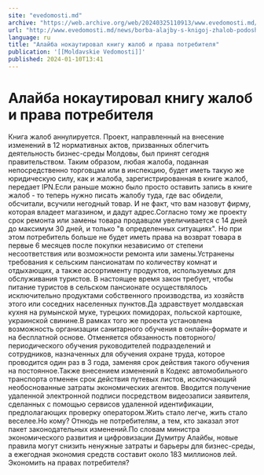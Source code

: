 ```yaml
---
site: "evedomosti.md"
archive: "https://web.archive.org/web/20240325110913/www.evedomosti.md/news/borba-alajby-s-knigoj-zhalob-podoshla-k-koncu"
url: "http://www.evedomosti.md/news/borba-alajby-s-knigoj-zhalob-podoshla-k-koncu"
language: ru
title: "Алайба нокаутировал книгу жалоб и права потребителя"
publication: '[[Moldavskie Vedomosti]]'
published: 2024-01-10T13:41
---
```


# Алайба нокаутировал книгу жалоб и права потребителя

Книга жалоб аннулируется. Проект, направленный на внесение изменений в 12 нормативных актов, призванных облегчить деятельность бизнес-среды Молдовы, был принят сегодня правительством. Таким образом, любая жалоба, поданная непосредственно торговцам или в инспекцию, будет иметь такую же юридическую силу, как и жалоба, зарегистрированная в книге жалоб, передает IPN.Если раньше можно было просто оставить запись в книге жалоб - то теперь нужно писать жалобу туда, где вас обидели, обсчитали, всучили негодный товар. И не факт, что вам назовут фирму, которая владеет магазином, и дадут адрес.Согласно тому же проекту срок ремонта или замены товара продавцом увеличивается с 14 дней до максимум 30 дней, и только "в определенных ситуациях". Но при этом потребитель больше не будет иметь права на возврат товара в первые 6 месяцев после покупки независимо от степени несоответствия или возможности ремонта или замены.Устранены требования к сельским пансионатам по количеству комнат и отдыхающих, а также ассортименту продуктов, используемых для обслуживания туристов. В настоящее время закон требует, чтобы питание туристов в сельском пансионате осуществлялось исключительно продуктами собственного производства, из хозяйств этого или соседних населенных пунктов.Да здравствует молдавская кухня на румынской муке, турецких помидорах, польской картошке, украинской свинине.В рамках того же проекта установлена возможность организации санитарного обучения в онлайн-формате и на бесплатной основе. Отменяется обязанность повторного/периодического обучения руководителей подразделений и сотрудников, назначенных для обучения охране труда, которое проводится один раз в 3 года, заменяя срок действия такого обучения на постоянное.Также внесением изменений в Кодекс автомобильного транспорта отменен срок действия путевых листов, исключающий необоснованные затраты экономических агентов. Вводится получение удаленной электронной подписи посредством видеозаписи заявителя, сделанных с помощью сервисов удаленной идентификации, предполагающих проверку оператором.Жить стало легче, жить стало веселее.Но кому? Отнюдь не потребителям, а тем, кто заказал этот пакет законодательных изменений.По словам министра экономического развития и цифровизации Думитру Алайбы, новые правила могут снизить ненужные затраты и барьеры для бизнес-среды, а ежегодная экономия средств составит около 183 миллионов лей. Экономить на правах потребителя?